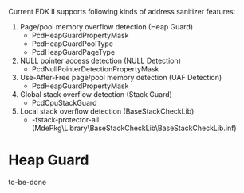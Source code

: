 Current EDK II supports following kinds of address sanitizer features:
1. Page/pool memory overflow detection (Heap Guard)
    * PcdHeapGuardPropertyMask
    * PcdHeapGuardPoolType
    * PcdHeapGuardPageType
2. NULL pointer access detection (NULL Detection)
    * PcdNullPointerDetectionPropertyMask
3. Use-After-Free page/pool memory detection (UAF Detection)
    * PcdHeapGuardPropertyMask
4. Global stack overflow detection (Stack Guard)
    * PcdCpuStackGuard
5. Local stack overflow detection (BaseStackCheckLib)
    * -fstack-protector-all (MdePkg\Library\BaseStackCheckLib\BaseStackCheckLib.inf)

# Heap Guard
to-be-done
